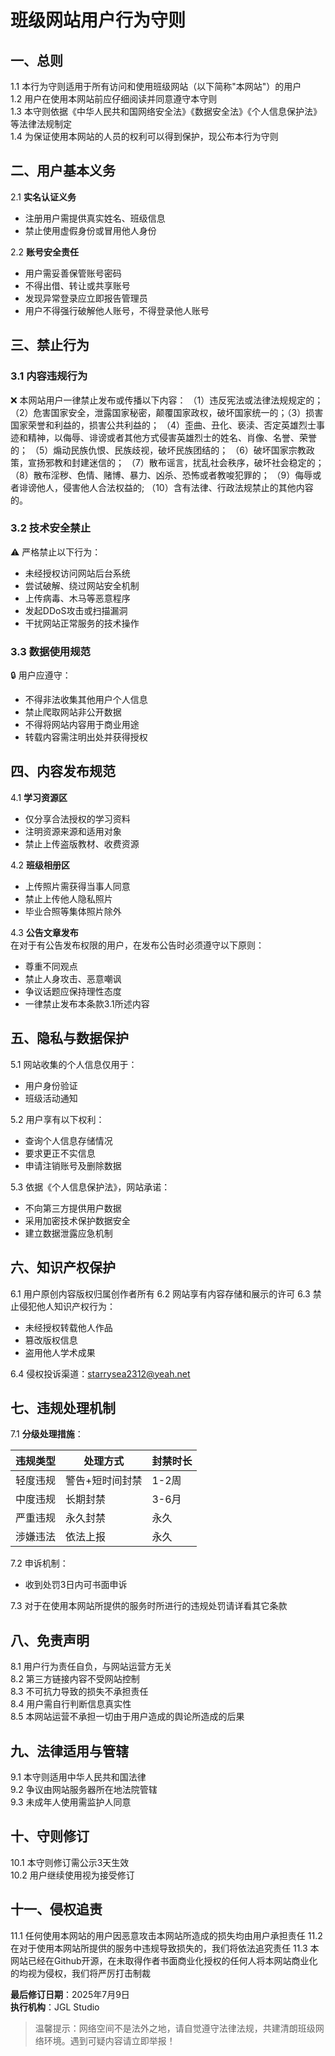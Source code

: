 # 班级网站用户行为守则

## 一、总则
1.1 本行为守则适用于所有访问和使用班级网站（以下简称"本网站"）的用户  
1.2 用户在使用本网站前应仔细阅读并同意遵守本守则  
1.3 本守则依据《中华人民共和国网络安全法》《数据安全法》《个人信息保护法》等法律法规制定  
1.4 为保证使用本网站的人员的权利可以得到保护，现公布本行为守则

## 二、用户基本义务
2.1 **实名认证义务**  
   - 注册用户需提供真实姓名、班级信息
   - 禁止使用虚假身份或冒用他人身份

2.2 **账号安全责任**  
   - 用户需妥善保管账号密码
   - 不得出借、转让或共享账号
   - 发现异常登录应立即报告管理员
   - 用户不得强行破解他人账号，不得登录他人账号

## 三、禁止行为
### 3.1 内容违规行为
❌ 本网站用户一律禁止发布或传播以下内容：
（1）违反宪法或法律法规规定的；
（2）危害国家安全，泄露国家秘密，颠覆国家政权，破坏国家统一的；（3）损害国家荣誉和利益的，损害公共利益的；
（4）歪曲、丑化、亵渎、否定英雄烈士事迹和精神，以侮辱、诽谤或者其他方式侵害英雄烈士的姓名、肖像、名誉、荣誉的；
（5）煽动民族仇恨、民族歧视，破坏民族团结的；
（6）破坏国家宗教政策，宣扬邪教和封建迷信的；
（7）散布谣言，扰乱社会秩序，破坏社会稳定的；
（8）散布淫秽、色情、赌博、暴力、凶杀、恐怖或者教唆犯罪的；
（9）侮辱或者诽谤他人，侵害他人合法权益的;
（10）含有法律、行政法规禁止的其他内容的。

### 3.2 技术安全禁止
⚠️ 严格禁止以下行为：
- 未经授权访问网站后台系统
- 尝试破解、绕过网站安全机制
- 上传病毒、木马等恶意程序
- 发起DDoS攻击或扫描漏洞
- 干扰网站正常服务的技术操作

### 3.3 数据使用规范
🔒 用户应遵守：
- 不得非法收集其他用户个人信息
- 禁止爬取网站非公开数据
- 不得将网站内容用于商业用途
- 转载内容需注明出处并获得授权

## 四、内容发布规范
4.1 **学习资源区**  
   - 仅分享合法授权的学习资料
   - 注明资源来源和适用对象
   - 禁止上传盗版教材、收费资源

4.2 **班级相册区**  
   - 上传照片需获得当事人同意
   - 禁止上传他人隐私照片
   - 毕业合照等集体照片除外

4.3 **公告文章发布**  
在对于有公告发布权限的用户，在发布公告时必须遵守以下原则：
   - 尊重不同观点
   - 禁止人身攻击、恶意嘲讽
   - 争议话题应保持理性态度
   - 一律禁止发布本条款3.1所述内容

## 五、隐私与数据保护
5.1 网站收集的个人信息仅用于：
   - 用户身份验证
   - 班级活动通知

5.2 用户享有以下权利：
   - 查询个人信息存储情况
   - 要求更正不实信息
   - 申请注销账号及删除数据

5.3 依据《个人信息保护法》，网站承诺：
   - 不向第三方提供用户数据
   - 采用加密技术保护数据安全
   - 建立数据泄露应急机制

## 六、知识产权保护
6.1 用户原创内容版权归属创作者所有
6.2 网站享有内容存储和展示的许可
6.3 禁止侵犯他人知识产权行为：
   - 未经授权转载他人作品
   - 篡改版权信息
   - 盗用他人学术成果

6.4 侵权投诉渠道：starrysea2312@yeah.net

## 七、违规处理机制
7.1 **分级处理措施**：

   | 违规类型 | 处理方式     | 封禁时长 |
   |------|----------|------|
   | 轻度违规 | 警告+短时间封禁 | 1-2周 |
   | 中度违规 | 长期封禁     | 3-6月 |
   | 严重违规 | 永久封禁     | 永久   |
   | 涉嫌违法 | 依法上报     | 永久   |
   
7.2 申诉机制：
   - 收到处罚3日内可书面申诉
   
7.3 对于在使用本网站所提供的服务时所进行的违规处罚请详看其它条款
## 八、免责声明
8.1 用户行为责任自负，与网站运营方无关  
8.2 第三方链接内容不受网站控制  
8.3 不可抗力导致的损失不承担责任  
8.4 用户需自行判断信息真实性  
8.5 本网站运营不承担一切由于用户造成的舆论所造成的后果

## 九、法律适用与管辖
9.1 本守则适用中华人民共和国法律  
9.2 争议由网站服务器所在地法院管辖  
9.3 未成年人使用需监护人同意  

## 十、守则修订
10.1 本守则修订需公示3天生效  
10.2 用户继续使用视为接受修订  

## 十一、侵权追责
11.1 任何使用本网站的用户因恶意攻击本网站所造成的损失均由用户承担责任
11.2 在对于使用本网站所提供的服务中违规导致损失的，我们将依法追究责任
11.3 本网站已经在Github开源，在未取得作者书面商业化授权的任何人将本网站商业化的均视为侵权，我们将严厉打击制裁

**最后修订日期**：2025年7月9日  
**执行机构**：JGL Studio

> 温馨提示：网络空间不是法外之地，请自觉遵守法律法规，共建清朗班级网络环境。遇到可疑内容请立即举报！